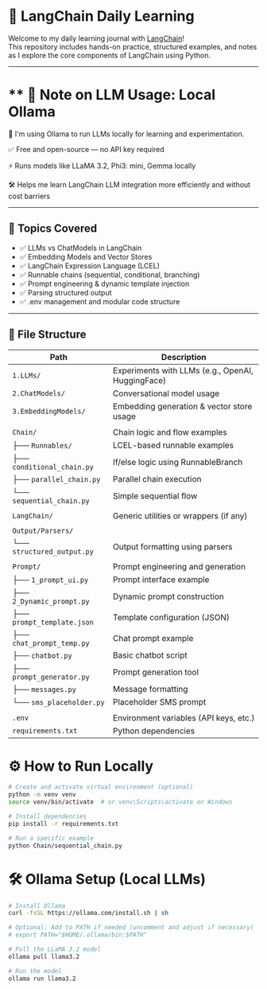 # 📘 LangChain Daily Learning

Welcome to my daily learning journal with [LangChain](https://www.langchain.com/)!  
This repository includes hands-on practice, structured examples, and notes as I explore the core components of LangChain using Python.

---
# ** 🧪 Note on LLM Usage: Local Ollama 
🧠 I'm using Ollama to run LLMs locally for learning and experimentation.

✅ Free and open-source — no API key required

⚡ Runs models like LLaMA 3.2, Phi3: mini, Gemma locally

🛠️ Helps me learn LangChain LLM integration more efficiently and without cost barriers

---
## 🧠 Topics Covered

- ✅ LLMs vs ChatModels in LangChain
- ✅ Embedding Models and Vector Stores
- ✅ LangChain Expression Language (LCEL)
- ✅ Runnable chains (sequential, conditional, branching)
- ✅ Prompt engineering & dynamic template injection
- ✅ Parsing structured output
- ✅ .env management and modular code structure

---

## 📁 File Structure

| Path                       | Description                                       |
| -------------------------- | ------------------------------------------------- |
| `1.LLMs/`                  | Experiments with LLMs (e.g., OpenAI, HuggingFace) |
| `2.ChatModels/`            | Conversational model usage                        |
| `3.EmbeddingModels/`       | Embedding generation & vector store usage         |
|                            |                                                   |
| `Chain/`                   | Chain logic and flow examples                     |
| ├── `Runnables/`           | LCEL-based runnable examples                      |
| ├── `conditional_chain.py` | If/else logic using RunnableBranch                |
| ├── `parallel_chain.py`    | Parallel chain execution                          |
| └── `sequential_chain.py`  | Simple sequential flow                            |
|                            |                                                   |
| `LangChain/`               | Generic utilities or wrappers (if any)            |
|                            |                                                   |
| `Output/Parsers/`          |                                                   |
| └── `structured_output.py` | Output formatting using parsers                   |
|                            |                                                   |
| `Prompt/`                  | Prompt engineering and generation                 |
| ├── `1_prompt_ui.py`       | Prompt interface example                          |
| ├── `2_Dynamic_prompt.py`  | Dynamic prompt construction                       |
| ├── `prompt_template.json` | Template configuration (JSON)                     |
| ├── `chat_prompt_temp.py`  | Chat prompt example                               |
| ├── `chatbot.py`           | Basic chatbot script                              |
| ├── `prompt_generator.py`  | Prompt generation tool                            |
| ├── `messages.py`          | Message formatting                                |
| └── `sms_placeholder.py`   | Placeholder SMS prompt                            |
|                            |                                                   |
| `.env`                     | Environment variables (API keys, etc.)            |
| `requirements.txt`         | Python dependencies                               |

# ⚙️ How to Run Locally
```bash
# Create and activate virtual environment (optional)
python -m venv venv
source venv/bin/activate  # or venv\Scripts\activate on Windows

# Install dependencies
pip install -r requirements.txt

# Run a specific example
python Chain/sequential_chain.py
```
# 🛠️ Ollama Setup (Local LLMs)
```bash
# Install Ollama
curl -fsSL https://ollama.com/install.sh | sh

# Optional: Add to PATH if needed (uncomment and adjust if necessary)
# export PATH="$HOME/.ollama/bin:$PATH"

# Pull the LLaMA 3.2 model
ollama pull llama3.2

# Run the model
ollama run llama3.2
